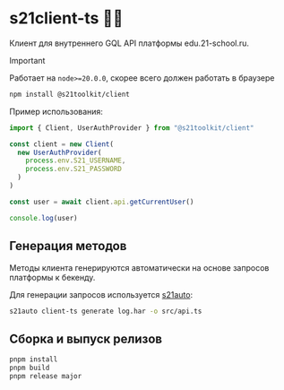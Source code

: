 # s21client-ts 🦤🫦

Клиент для внутреннего GQL API платформы edu.21-school.ru.

> [!IMPORTANT]
> Работает на `node>=20.0.0`, скорее всего должен работать в браузере

```sh
npm install @s21toolkit/client
```

Пример использования:

```ts
import { Client, UserAuthProvider } from "@s21toolkit/client"

const client = new Client(
  new UserAuthProvider(
    process.env.S21_USERNAME,
    process.env.S21_PASSWORD
  )
)

const user = await client.api.getCurrentUser()

console.log(user)
```

## Генерация методов

Методы клиента генерируются автоматически на основе запросов платформы к бекенду.

Для генерации запросов используется [s21auto](https://github.com/s21toolkit/s21auto):

```sh
s21auto client-ts generate log.har -o src/api.ts
```

## Сборка и выпуск релизов

```sh
pnpm install
pnpm build
pnpm release major
```
